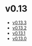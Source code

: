# v0.13

* [v0.13.3](v0.13.3.ja.md)
* [v0.13.2](v0.13.2.ja.md)
* [v0.13.1](v0.13.1.ja.md)
* [v0.13.0](v0.13.0.ja.md)
